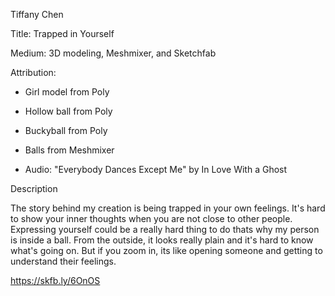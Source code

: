 Tiffany Chen

Title: Trapped in Yourself

Medium: 3D modeling, Meshmixer, and Sketchfab

Attribution:

- Girl model from Poly

- Hollow ball from Poly

- Buckyball from Poly

- Balls from Meshmixer

- Audio: "Everybody Dances Except Me" by In Love With a Ghost


Description

The story behind my creation is being trapped in your own feelings. It's hard to show your inner thoughts when you are not
close to other people. Expressing yourself could be a really hard thing to do thats why my person is inside a ball. From the 
outside, it looks really plain and it's hard to know what's going on. But if you zoom in, its like opening someone and getting
to understand their feelings. 

https://skfb.ly/6OnOS
